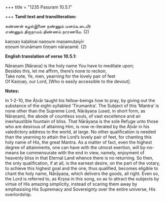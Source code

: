 +++
title = "1235 Pasuram 10.5.1"

+++
**Tamil text and transliteration:**

கண்ணன் கழல்இணை நண்ணும் மனம்உடையீர்  
எண்ணும் திருநாமம் திண்ணம் நாரணமே. (2)

kaṇṇaṉ kaḻaliṇai naṇṇum maṉamuṭaiyīr  
eṇṇum tirunāmam tiṇṇam nāraṇamē. (2)

**English translation of verse 10.5.1:**

Nāraṇam [Nāraṇa] is the holy name You have to meditate upon;  
Besides this, let me affirm, there’s none to reckon,  
Take note, Ye, men, yearning for the lovely pair of feet  
Of Kaṇṇaṉ, our Lord, [Who is easily accessible to the devout].

**Notes:**

In 1-2-10, the Āḻvār taught his fellow-beings how to pray, by giving out the substance of the eight-syllabled ‘Tirumantra’. The Subject of this ‘Mantra’ is none other than the Supreme Lord, Nārāyaṇa (used, in short form, as Nāraṇam), the abode of countless souls, of vast excellence and an inexhaustible fountain of bliss. That Nārāyaṇa is the sole Refuge unto those who are desirous of attaining Him, is now re-iterated by the Āḻvār in his valedictory address to the world, at large. No other qualification is needed than the yearning to attain the Lord’s lovely pair of feet, for chanting this holy name of His, the great Mantra. As a matter of fact, even the highest degree of attainments, one can have with the utmost exertion, will by-no-means be commensurate with the end in view, namely, enjoyment of heavenly bliss in that Eternal Land whence there is no returning. So then, the only qualification, if at all, is the earnest desire, on the part of the votary, to achieve this highest goal and the one, thus qualified, becomes eligible to chant the holy name, Nārāyaṇa, which delivers the goods, all right. Even so, the Lord is referred to, as Kṛṣṇa in this song, so as to attract the subjects by virtue of His amazing simplicity, instead of scaring them away by emphasising His Supremacy and Sovereignty over the entire universe, His overlordship.


